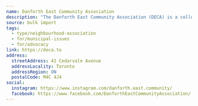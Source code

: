 ```yaml
---
name: Danforth East Community Association
description: "The Danforth East Community Association (DECA) is a collective of local residents and businesses focused on enhancing community vibrancy and walkability since 2007. They organize events such as the East Lynn Park Farmers Market and the Danforth East Community Arts Fair, fostering collaboration among residents, businesses, schools, and other organizations."
source: bulk import
tags:
  - type/neighbourhood-association
  - for/municipal-issues
  - for/advocacy
link: https://deca.to
address:
  streetAddress: 42 Cedarvale Avenue
  addressLocality: Toronto
  addressRegion: ON
  postalCode: M4C 4J4
social:
  instagram: https://www.instagram.com/danforth.east.community/
  facebook: https://www.facebook.com/DanforthEastCommunityAssociation/
---
```


<!-- Community added via bulk import -->
